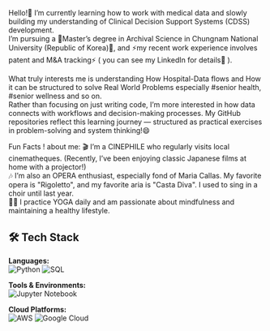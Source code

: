 ## 
Hello!👋 I’m currently learning how to work with medical data and slowly building my understanding of Clinical Decision Support Systems (CDSS) development.  
I’m pursuing a 🌱Master’s degree in Archival Science in Chungnam National University (Republic of Korea)🌱, and ⚡my recent work experience involves patent and M&A tracking⚡ ( you can see my LinkedIn for details🔭 ).

What truly interests me is understanding How Hospital-Data flows and How it can be structured to solve Real World Problems especially #senior health, #senior wellness and so on.  
Rather than focusing on just writing code, I’m more interested in how data connects with workflows and decision-making processes. 
My GitHub repositories reflect this learning journey — structured as practical exercises in problem-solving and system thinking!😄

Fun Facts ! about me:
🎬 I’m a CINEPHILE who regularly visits local cinematheques. (Recently, I’ve been enjoying classic Japanese films at home with a projector!)  
🎶 I’m also an OPERA enthusiast, especially fond of Maria Callas. My favorite opera is "Rigoletto", and my favorite aria is "Casta Diva". I used to sing in a choir until last year.  
🧘‍♀️ I practice YOGA daily and am passionate about mindfulness and maintaining a healthy lifestyle.

## 🛠 Tech Stack

**Languages:**  
![Python](https://img.shields.io/badge/Python-3776AB?style=for-the-badge&logo=python&logoColor=white)
![SQL](https://img.shields.io/badge/SQL-003B57?style=for-the-badge&logo=postgresql&logoColor=white)

**Tools & Environments:**  
![Jupyter Notebook](https://img.shields.io/badge/Jupyter%20Notebook-F37626?style=for-the-badge&logo=jupyter&logoColor=white)

**Cloud Platforms:**  
![AWS](https://img.shields.io/badge/AWS-232F3E?style=for-the-badge&logo=amazon-aws&logoColor=white)
![Google Cloud](https://img.shields.io/badge/Google%20Cloud-4285F4?style=for-the-badge&logo=google-cloud&logoColor=white)
